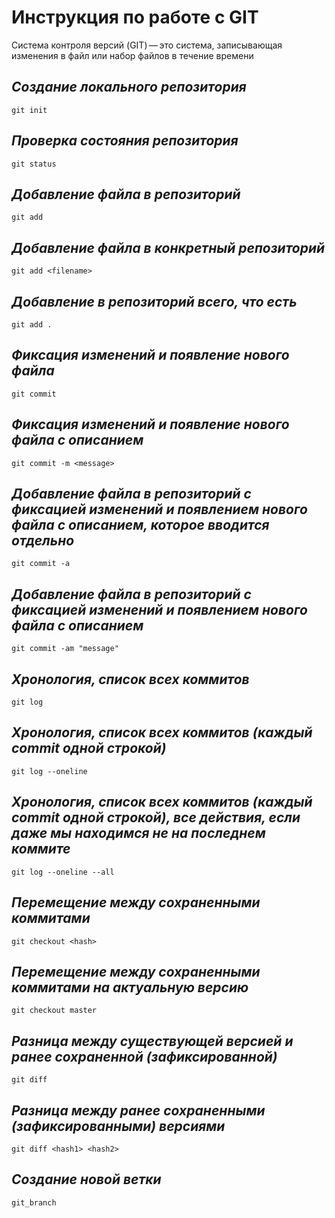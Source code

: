 # **Инструкция по работе с GIT**
 
 Система контроля версий (GIT) — это система, записывающая изменения в файл или набор файлов в течение времени

 ## *Создание локального репозитория*


    git init
    
## *Проверка состояния репозитория*

    git status

## *Добавление файла в репозиторий*

    git add

## *Добавление файла в конкретный репозиторий*

    git add <filename>

## *Добавление в репозиторий всего, что есть*

    git add .

## *Фиксация изменений и появление нового файла*

    git commit

## *Фиксация изменений и появление нового файла с описанием*

    git commit -m <message>

## *Добавление файла в репозиторий c фиксацией изменений и появлением нового файла с описанием, которое вводится отдельно*

    git commit -a

## *Добавление файла в репозиторий c фиксацией изменений и появлением нового файла с описанием*

    git commit -am "message"

## *Хронология, список всех коммитов*

    git log

## *Хронология, список всех коммитов (каждый commit одной строкой)*

    git log --oneline

## *Хронология, список всех коммитов (каждый commit одной строкой), все действия, если даже мы находимся не на последнем коммите*

    git log --oneline --all

## *Перемещение между сохраненными коммитами*

    git checkout <hash>

## *Перемещение между сохраненными коммитами на актуальную версию*

    git checkout master

## *Разница между существующей версией и ранее сохраненной (зафиксированной)*

    git diff

## *Разница между ранее сохраненными (зафиксированными) версиями*

    git diff <hash1> <hash2>

## *Создание новой ветки*

    git_branch